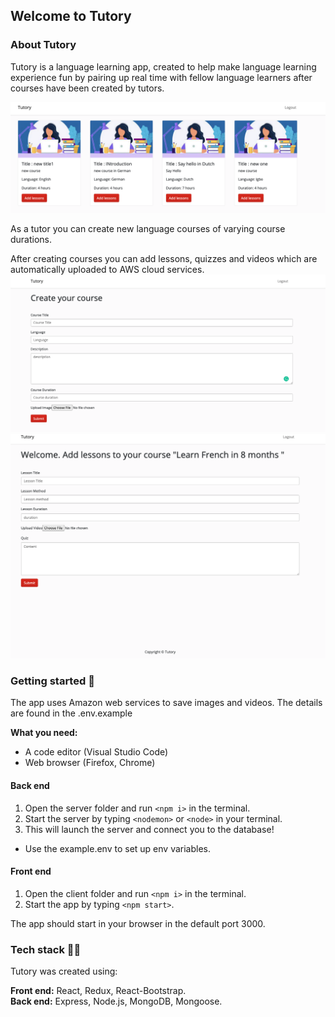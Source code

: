 ## Welcome to Tutory

### About Tutory

Tutory is a language learning app, created to help make language learning experience fun by pairing up real time with fellow language learners after courses have been created by tutors.

![Tutory](./screenshots/tutory-courses.png)

As a tutor you can create new language courses of varying course durations. </br>

After creating courses you can add lessons, quizzes and videos which are automatically uploaded to AWS cloud services.
![Tutory](./screenshots/tutory-create-course.png)
![Tutory](./screenshots/tutory-addLessons.png)

### Getting started 🚀

The app uses Amazon web services to save images and videos. The details are found in the .env.example

**What you need:**

- A code editor (Visual Studio Code)
- Web browser (Firefox, Chrome)

#### Back end

1. Open the server folder and run `<npm i>` in the terminal.
2. Start the server by typing `<nodemon>` or `<node>` in your terminal.
3. This will launch the server and connect you to the database!

- Use the example.env to set up env variables.

#### Front end

1. Open the client folder and run `<npm i>` in the terminal.
2. Start the app by typing `<npm start>`.
   </br>

The app should start in your browser in the default port 3000.

### Tech stack 👩‍💻

Tutory was created using:

**Front end:** React, Redux, React-Bootstrap.</br>
**Back end:** Express, Node.js, MongoDB, Mongoose.

